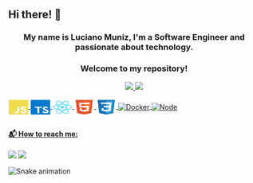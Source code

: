 ## Hi there! 👋

<div align="center">
  <h3>My name is Luciano Muniz, I'm a Software Engineer and passionate about technology.</h3>
  <h3>Welcome to my repository!</h3>
</div>

<div align="center">
  <a href="https://github.com/lucianomuniz">
  <img height="180em" src="https://github-readme-stats.vercel.app/api?username=lucianomuniz&show_icons=true&theme=onedark&count_private=true"/>
  <img height="180em" src="https://github-readme-stats.vercel.app/api/top-langs/?username=lucianomuniz&layout=compact&langs_count=8&theme=onedark"/>
</div>

<div style="display: inline_block"><br>
  <img align="center" alt="JavaScript" height="30" width="40" src="https://raw.githubusercontent.com/devicons/devicon/master/icons/javascript/javascript-plain.svg">
  <img align="center" alt="TypeScript" height="30" width="40" src="https://raw.githubusercontent.com/devicons/devicon/master/icons/typescript/typescript-plain.svg">
  <img align="center" alt="React" height="30" width="40" src="https://raw.githubusercontent.com/devicons/devicon/master/icons/react/react-original.svg">
  <img align="center" alt="HTML" height="30" width="40" src="https://raw.githubusercontent.com/devicons/devicon/master/icons/html5/html5-original.svg">
  <img align="center" alt="CSS" height="30" width="40" src="https://raw.githubusercontent.com/devicons/devicon/master/icons/css3/css3-original.svg">
  <img align="center" alt="Docker" height="45" src="https://cdn.jsdelivr.net/gh/devicons/devicon/icons/docker/docker-plain.svg">
  <img align="center" alt="Node" height="80" src="https://cdn.jsdelivr.net/gh/devicons/devicon/icons/nodejs/nodejs-original-wordmark.svg">
</div>
  
  ##
  
 #### 📬 How to reach me:
  
<div> 
  <a href="mailto:luciano.mo@gmail.com"><img src="https://img.shields.io/badge/-Gmail-%23333?style=for-the-badge&logo=gmail&logoColor=white" target="_blank"></a>
  <a href="https://www.linkedin.com/in/luciano-muniz" target="_blank"><img src="https://img.shields.io/badge/-LinkedIn-%230077B5?style=for-the-badge&logo=linkedin&logoColor=white" target="_blank"></a>
  
  ![Snake animation](https://github.com/lucianomuniz/lucianomuniz/blob/output/github-contribution-grid-snake.svg)
  
</div>
